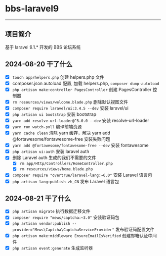 # bbs-laravel9

---

## 项目简介

基于 laravel 9.1.* 开发的 BBS 论坛系统

## 2024-08-20 干了什么

- [x] `touch app/helpers.php` 创建 helpers.php 文件
- [x] composer.json autoload 配置, 加载 helpers.php, `composer dump-autoload`
- [x] `php artisan make:controller PagesController` 创建 PagesController 控制器
- [x] `rm resources/views/welcome.blade.php` 删除默认视图文件
- [x] `composer require laravel/ui:3.4.5 --dev` 安装 laravel/ui
- [x] `php artisan ui bootstrap` 安装 bootstrap
- [x] `yarn add resolve-url-loader@^5.0.0 --dev` 安装 resolve-url-loader
- [x] `yarn run watch-poll` 编译前端资源
- [x] `yarn cache clean` 清除 yarn 缓存，解决 yarn add @fortawesome/fontawesome-free 安装失败问题
- [x] `yarn add @fortawesome/fontawesome-free --dev` 安装 fontawesome
- [x] `php artisan ui:auth` 安装 laravel auth
- [x] 删除 Laravel auth 生成的我们不需要的文件
    - [x] `rm app/Http/Controllers/HomeController.php`
    - [x] `rm resources/views/home.blade.php`
- [x] `composer require "overtrue/laravel-lang:~6.0"` 安装 Laravel 语言包
- [x] `php artisan lang:publish zh_CN` 发布 Laravel 语言包

## 2024-08-21 干了什么
- [x] `php artisan migrate` 执行数据迁移文件
- [x] `composer require "mews/captcha:~3.0"` 安装验证码包
- [x] `php artisan vendor:publish --provider="Mews\Captcha\CaptchaServiceProvider"` 发布验证码配置文件
- [x] `php artisan make:middleware EnsureEmailIsVerified` 创建邮箱认证中间件
- [x] `php artisan event:generate` 生成监听器
